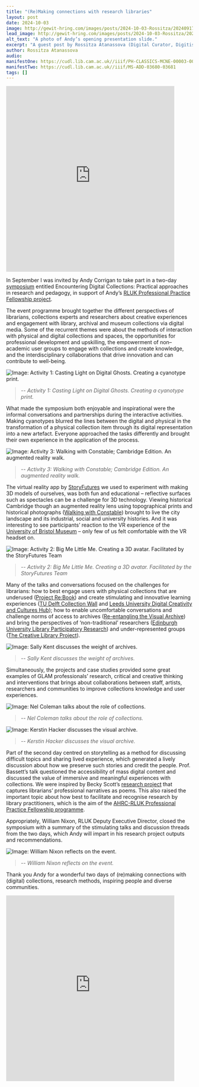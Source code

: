 ```yaml
---
title: "(Re)Making connections with research libraries"
layout: post
date: 2024-10-03
image: http://gewit-hring.com/images/posts/2024-10-03-Rossitza/20240917_01-Opening.jpg
lead_image: http://gewit-hring.com/images/posts/2024-10-03-Rossitza/20240917_01-Opening.jpg
alt_text: "A photo of Andy’s opening presentation slide."
excerpt: "A guest post by Rossitza Atanassova (Digital Curator, Digitisation at The British Library). In September I was invited to ..."
author: Rossitza Atanassova
audio: 
manifestOne: https://cudl.lib.cam.ac.uk//iiif/PH-CLASSICS-MCNE-00003-00002-00002
manifestTwo: https://cudl.lib.cam.ac.uk//iiif/MS-ADD-03680-03681
tags: []
---
```

<iframe src="https://fitzmuseum.cam.ac.uk/uv.html#?manifest={{ page.manifestOne }}&c=0&m=0&cv=0&config=&locales=en-GB:English (GB),cy-GB:Cymraeg,fr-FR:Français (FR),pl-PL:Polski,sv-SE:Svenska&r=0" width="90%" height="500" allowfullscreen frameborder="0"></iframe>

In September I was invited by Andy Corrigan to take part in a two-day [symposium](https://www.crassh.cam.ac.uk/events/43466/#programme) entitled Encountering Digital Collections: Practical approaches in research and pedagogy, in support of Andy’s [RLUK Professional Practice Fellowship project](https://www.rluk.ac.uk/ppfs-fellows-2/).

The event programme brought together the different perspectives of librarians, collections experts and researchers about creative experiences and engagement with library, archival and museum collections via digital media. Some of the recurrent themes were about the methods of interaction with physical and digital collections and spaces, the opportunities for professional development and upskilling, the empowerment of non–academic user groups to engage with collections and create knowledge, and the interdisciplinary collaborations that drive innovation and can contribute to well-being.

![Image: Activity 1: Casting Light on Digital Ghosts. Creating a cyanotype print.]({{site.url}}/images/posts/2024-10-03-Rossitza/20240917_02-Cyantotypes.jpg)
>-- <cite>Activity 1: Casting Light on Digital Ghosts. Creating a cyanotype print.</cite>

What made the symposium both enjoyable and inspirational were the informal conversations and partnerships during the interactive activities. Making cyanotypes blurred the lines between the digital and physical in the transformation of a physical collection item through its digital representation into a new artefact. Everyone approached the tasks differently and brought their own experience in the application of the process. 

![Image: Activity 3: Walking with Constable; Cambridge Edition. An augmented reality walk.]({{site.url}}/images/posts/2024-10-03-Rossitza/20240918_04-Becky.jpg)
>-- <cite>Activity 3: Walking with Constable; Cambridge Edition. An augmented reality walk.</cite>

The virtual reality app by [StoryFutures](https://www.storyfutures.com/) we used to experiment with making 3D models of ourselves, was both fun and educational – reflective surfaces such as spectacles can be a challenge for 3D technology. Viewing historical Cambridge though an augmented reality lens using topographical prints and historical photographs ([Walking with Constable](https://walking-the-landscape.fitzmuseum.cam.ac.uk/blog/)) brought to live the city landscape and its industrial, social and university histories. And it was interesting to see participants’ reaction to the VR experience of the [University of Bristol Museum](https://digitalscholarship.blogs.bristol.ac.uk/uncertain/) – only few of us felt comfortable with the VR headset on.

![Image: Activity 2: Big Me Little Me. Creating a 3D avatar. Facilitated by the StoryFutures Team]({{site.url}}/images/posts/2024-10-03-Rossitza/20240917_-03-MiniMe.jpg)
>-- <cite>Activity 2: Big Me Little Me. Creating a 3D avatar. Facilitated by the StoryFutures Team</cite>

Many of the talks and conversations focused on the challenges for librarians: how to best engage users with physical collections that are underused ([Project Re:Book](https://vu.nl/en/about-vu/divisions/university-library/more-about/project-re-book-omboeken)) and create stimulating and innovative learning experiences ([TU Delft Collection Wall](https://www.tudelft.nl/library/collection-wall) and [Leeds University Digital Creativity and Cultures Hub](https://dcch.leeds.ac.uk/)); how to enable uncomfortable conversations and challenge norms of access to archives ([Re-entangling the Visual Archive](https://www.lib.cam.ac.uk/re-entangling-the-visual-archive)) and bring the perspectives of ‘non-traditional’ researchers ([Edinburgh University Library Participatory Research](https://library.ed.ac.uk/research-support/participation)) and under-represented groups ([The Creative Library Project](https://sites.google.com/sheffield.ac.uk/thecreativelibrary/welcome)). 

![Image: Sally Kent discusses the weight of archives.]({{site.url}}/images/posts/2024-10-03-Rossitza/20240917_04-Sally.jpg)
>-- <cite>Sally Kent discusses the weight of archives.</cite>

Simultaneously, the projects and case studies provided some great examples of GLAM professionals’ research, critical and creative thinking and interventions that brings about collaborations between staff, artists, researchers and communities to improve collections knowledge and user experiences.

![Image: Nel Coleman talks about the role of collections.]({{site.url}}/images/posts/2024-10-03-Rossitza/20240917_05-Nel.jpg)
>-- <cite>Nel Coleman talks about the role of collections.</cite>

![Image: Kerstin Hacker discusses the visual archive.]({{site.url}}/images/posts/2024-10-03-Rossitza/20240917_06-Kerstin.jpg)
>-- <cite>Kerstin Hacker discusses the visual archive.</cite>

Part of the second day centred on storytelling as a method for discussing difficult topics and sharing lived experience, which generated a lively discussion about how we preserve such stories and credit the people. Prof. Bassett’s talk questioned the accessibility of mass digital content and discussed the value of immersive and meaningful experiences with collections. We were inspired by Becky Scott’s [research project](https://researchprofiles.herts.ac.uk/en/projects/once-upon-a-narrative-storying-the-librarian-practitioner-researc) that captures librarians’ professional narratives as poems. This also raised the important topic about how best to facilitate and recognise research by library practitioners, which is the aim of the [AHRC-RLUK Professional Practice Fellowship programme](https://www.rluk.ac.uk/prof-practice-fellowships/).

Appropriately, William Nixon, RLUK Deputy Executive Director, closed the symposium with a summary of the stimulating talks and discussion threads from the two days, which Andy will impart in his research project outputs and recommendations. 

![Image: William Nixon reflects on the event.]({{site.url}}/images/posts/2024-10-03-Rossitza/20240918_07-William.jpg)
>-- <cite>William Nixon reflects on the event.</cite>

Thank you Andy for a wonderful two days of (re)making connections with (digital) collections, research methods, inspiring people and diverse communities. 

<iframe src="https://fitzmuseum.cam.ac.uk/uv.html#?manifest={{ page.manifestTwo }}&c=0&m=0&cv=0&config=&locales=en-GB:English (GB),cy-GB:Cymraeg,fr-FR:Français (FR),pl-PL:Polski,sv-SE:Svenska&r=0" width="90%" height="500" allowfullscreen frameborder="0"></iframe>
